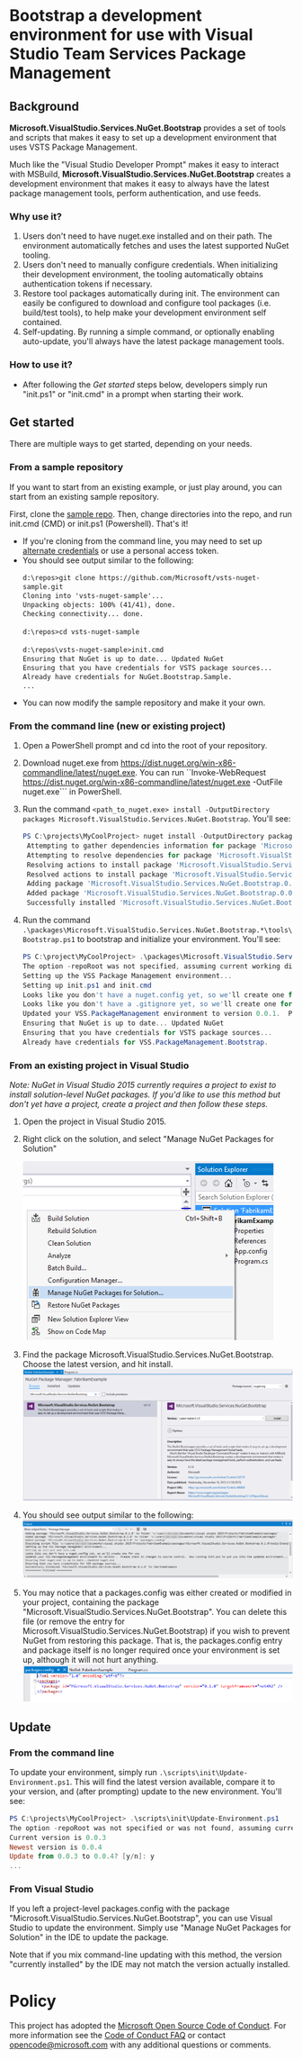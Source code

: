 # Bootstrap a development environment for use with Visual Studio Team Services Package Management

## Background
**Microsoft.VisualStudio.Services.NuGet.Bootstrap** provides a set of tools and scripts that makes it easy to set up a development environment that uses VSTS Package Management.

Much like the "Visual Studio Developer Prompt" makes it easy to interact with MSBuild, **Microsoft.VisualStudio.Services.NuGet.Bootstrap** creates a development environment that makes it easy to always have the latest package management tools, perform authentication, and use feeds.

### Why use it?
1. Users don't need to have nuget.exe installed and on their path. The environment automatically fetches and uses the latest supported NuGet tooling.
2. Users don't need to manually configure credentials.  When initializing their development environment, the tooling automatically obtains authentication tokens if necessary.
3. Restore tool packages automatically during init.  The environment can easily be configured to download and configure tool packages (i.e. build/test tools), to help make your development environment self contained.
4. Self-updating.  By running a simple command, or optionally enabling auto-update, you'll always have the latest package management tools.

### How to use it?
* After following the *Get started* steps below, developers simply run "init.ps1" or "init.cmd" in a prompt when starting their work.

## Get started
There are multiple ways to get started, depending on your needs.

### From a sample repository
If you want to start from an existing example, or just play around, you can start from an existing sample repository.

First, clone the [sample repo](https://github.com/Microsoft/vsts-nuget-sample.git).  Then, change directories into the repo, and run init.cmd (CMD) or init.ps1 (Powershell).  That's it!
 * If you're cloning from the command line, you may need to set up [alternate credentials](http://blogs.msdn.com/b/buckh/archive/2013/01/07/how-to-connect-to-tf-service-without-a-prompt-for-liveid-credentials.aspx) or use a personal access token.
 * You should see output similar to the following:
	```winbatch
	d:\repos>git clone https://github.com/Microsoft/vsts-nuget-sample.git
	Cloning into 'vsts-nuget-sample'...
	Unpacking objects: 100% (41/41), done.
	Checking connectivity... done.
	
	d:\repos>cd vsts-nuget-sample
	
	d:\repos\vsts-nuget-sample>init.cmd
	Ensuring that NuGet is up to date... Updated NuGet
	Ensuring that you have credentials for VSTS package sources...
	Already have credentials for NuGet.Bootstrap.Sample.
	...
	```
 * You can now modify the sample repository and make it your own.
 
### From the command line (new or existing project)
1. Open a PowerShell prompt and cd into the root of your repository.
2. Download nuget.exe from https://dist.nuget.org/win-x86-commandline/latest/nuget.exe. You can run ``Invoke-WebRequest https://dist.nuget.org/win-x86-commandline/latest/nuget.exe -OutFile nuget.exe``` in PowerShell.
3. Run the command ```<path_to_nuget.exe> install -OutputDirectory packages Microsoft.VisualStudio.Services.NuGet.Bootstrap```. You'll see:

   ```powershell
   PS C:\projects\MyCoolProject> nuget install -OutputDirectory packages Microsoft.VisualStudio.Services.NuGet.Bootstrap
	Attempting to gather dependencies information for package 'Microsoft.VisualStudio.Services.NuGet.Bootstrap.0.0.1' with respect to project 'C:\projects\MyCoolProject', targeting 'Any,Version=v0.0'
	Attempting to resolve dependencies for package 'Microsoft.VisualStudio.Services.NuGet.Bootstrap.0.0.1' with DependencyBehavior 'Lowest'
	Resolving actions to install package 'Microsoft.VisualStudio.Services.NuGet.Bootstrap.0.0.1'
	Resolved actions to install package 'Microsoft.VisualStudio.Services.NuGet.Bootstrap.0.0.1'
	Adding package 'Microsoft.VisualStudio.Services.NuGet.Bootstrap.0.0.1' to folder 'packages'
	Added package 'Microsoft.VisualStudio.Services.NuGet.Bootstrap.0.0.1' to folder 'packages'
	Successfully installed 'Microsoft.VisualStudio.Services.NuGet.Bootstrap 0.0.1' to packages
   ```
4. Run the command ```.\packages\Microsoft.VisualStudio.Services.NuGet.Bootstrap.*\tools\Bootstrap.ps1``` to bootstrap and initialize your environment. You'll see:

	```powershell
	PS C:\project\MyCoolProject> .\packages\Microsoft.VisualStudio.Services.NuGet.Bootstrap.*\tools\Bootstrap.ps1
	The option -repoRoot was not specified, assuming current working directory
	Setting up the VSS Package Management environment...
	Setting up init.ps1 and init.cmd
	Looks like you don't have a nuget.config yet, so we'll create one for you
	Looks like you don't have a .gitignore yet, so we'll create one for you
	Updated your VSS.PackageManagement environment to version 0.0.1.  Please check in changes to source control.  Now running init.ps1 to put you into the updated environment...
	Ensuring that NuGet is up to date... Updated NuGet
	Ensuring that you have credentials for VSTS package sources...
	Already have credentials for VSS.PackageManagement.Bootstrap.
	```

### From an existing project in Visual Studio
*Note: NuGet in Visual Studio 2015 currently requires a project to exist to install solution-level NuGet packages.  If you'd like to use this method but don't yet have a project, create a project and then follow these steps.*

1. Open the project in Visual Studio 2015.
2. Right click on the solution, and select "Manage NuGet Packages for Solution"

   ![Selecting "Manage NuGet Packages for Solution"](.img/bootstrap_ide_1.png)

3. Find the package Microsoft.VisualStudio.Services.NuGet.Bootstrap.  Choose the latest version, and hit install.
   ![Installing Microsoft.VisualStudio.Services.NuGet.Bootstrap](.img/bootstrap_ide_2.png)

4. You should see output similar to the following:
   ![Install output](.img/bootstrap_ide_3.png)

5. You may notice that a packages.config was either created or modified in your project, containing the package "Microsoft.VisualStudio.Services.NuGet.Bootstrap".  You can delete this file (or remove the entry for Microsoft.VisualStudio.Services.NuGet.Bootstrap) if you wish to prevent NuGet from restoring this package.  That is, the packages.config entry and package itself is no longer required once your environment is set up, although it will not hurt anything.
   ![Project packages.config](.img/bootstrap_ide_4.png)

## Update
### From the command line
To update your environment, simply run ```.\scripts\init\Update-Environment.ps1```.  This will find the latest version available, compare it to your version, and (after prompting) update to the new environment. You'll see:

```powershell
PS C:\projects\MyCoolProject> .\scripts\init\Update-Environment.ps1
The option -repoRoot was not specified or was not found, assuming current working directory
Current version is 0.0.3
Newest version is 0.0.4
Update from 0.0.3 to 0.0.4? [y/n]: y
...
```

### From Visual Studio
If you left a project-level packages.config with the package "Microsoft.VisualStudio.Services.NuGet.Bootstrap", you can use Visual Studio to update the environment.
Simply use "Manage NuGet Packages for Solution" in the IDE to update the package.

Note that if you mix command-line updating with this method, the version "currently installed" by the IDE may not match the version actually installed. 


# Policy

This project has adopted the [Microsoft Open Source Code of Conduct](https://opensource.microsoft.com/codeofconduct/). For more information see the [Code of Conduct FAQ](https://opensource.microsoft.com/codeofconduct/faq/) or contact [opencode@microsoft.com](mailto:opencode@microsoft.com) with any additional questions or comments.
